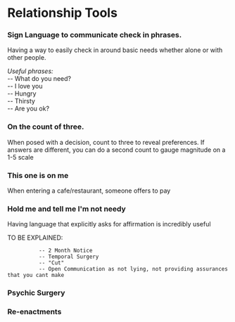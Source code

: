 # Relationship Tools 


### Sign Language to communicate check in phrases. 

Having a way to easily check in around basic needs whether alone or with other people. 

*Useful phrases:*  
-- What do you need?  
-- I love you  
-- Hungry  
-- Thirsty  
-- Are you ok?  

### On the count of three. 

When posed with a decision, count to three to reveal preferences. If answers are different, you can do a second count to gauge magnitude on a 1-5 scale 


### This one is on me

When entering a cafe/restaurant, someone offers to pay


### Hold me and tell me I'm not needy

Having language that explicitly asks for affirmation is incredibly useful 


TO BE EXPLAINED:
              
              -- 2 Month Notice
              -- Temporal Surgery
              -- "Cut" 
              -- Open Communication as not lying, not providing assurances that you cant make

### Psychic Surgery

### Re-enactments

